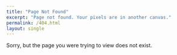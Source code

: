 ```yaml
---
title: "Page Not Found"
excerpt: "Page not found. Your pixels are in another canvas."
permalink: /404.html
layout: single
---
```


Sorry, but the page you were trying to view does not exist.
